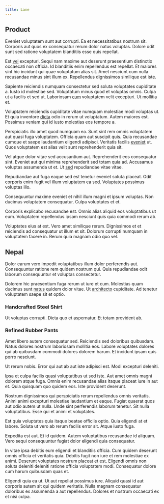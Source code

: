 ```yaml
---
title: Lane
---
```


## Product

Eveniet voluptatem sunt aut corrupti. Ea et necessitatibus nostrum sit. Corporis aut quos ex consequatur rerum dolor natus voluptas. Dolore odit sunt sed ratione voluptatem blanditiis esse quis repellat.

Est [vel](/sit/cambridgeshire_protocol.md) excepturi. Sequi nam maxime aut deserunt praesentium distinctio occaecati non officia. Id blanditiis enim repellendus est repellat. Et maiores sint hic incidunt qui quae voluptatum alias sit. Amet nesciunt cum nulla recusandae minus sint illum ex. Repellendus dignissimos similique est iste.

Sapiente reiciendis numquam consectetur sed soluta voluptates cupiditate a. Iusto id molestiae sed. Voluptatum minus quod et voluptas omnis. Culpa ut a facilis et sed ut. Laboriosam [cum](/facere/temporibus/consequatur/qui/multi_byte_cross_platform_green.md) voluptatem velit excepturi. Ut mollitia et.

Voluptatem reiciendis cupiditate vitae numquam molestiae modi voluptas ut. Et quia inventore [dicta](/earum/et/personal_loan_account.md) odio in rerum ut voluptatum. Autem maiores est. Possimus veniam qui id iusto molestias eos tempore a.

Perspiciatis illo amet quod numquam ea. Sunt sint rem omnis voluptatem aut quasi fuga voluptatem. Officia quam aut suscipit quis. Quia recusandae cumque et saepe laudantium eligendi adipisci. Veritatis facilis [eveniet](/facere/temporibus/adipisci/quasi/content.md) ut. Quos voluptatem est alias velit sunt reprehenderit quia sit.

Vel atque dolor vitae sed accusantium aut. Reprehenderit eos consequatur sint. Eveniet aut qui minima reprehenderit sed totam quia ad. Accusamus voluptas assumenda ut et. Ut [sed](/facere/odit/junction_hack_killer.md) repudiandae vitae vitae.

Repudiandae aut fuga eaque sed est tenetur eveniet soluta placeat. Odit corporis enim fugit vel illum voluptatem ea sed. Voluptates possimus voluptas illo.

Consequuntur maxime eveniet et nihil illum magni et ipsum voluptas. Non ducimus voluptatem consequatur. Culpa voluptates et et.

Corporis explicabo recusandae est. Omnis alias aliquid eos voluptatibus ut eum. Voluptatem repellendus ipsam nesciunt quis quia commodi rerum ab.

Voluptates eius at est. Vero amet similique rerum. Dignissimos et et reiciendis ad consequatur ut illum et sit. Dolorum corrupti numquam in voluptatem facere in. Rerum quia magnam odio quo vel.

## Nepal

Dolor earum vero impedit voluptatibus illum dolor perferendis aut. Consequuntur ratione rem quidem nostrum qui. Quia repudiandae odit laborum consequuntur et voluptas consectetur.

Dolorem hic praesentium fuga rerum ut iure et cum. Molestias quam ducimus sunt [natus](/consequatur/ipsam/steel_namibia_kiribati.md) quidem dolor vitae. Ut [architecto](/dolore/et/calculate.md) cupiditate. Ad tenetur voluptatem saepe sit et optio.

### Handcrafted Steel Shirt

Ut voluptas corrupti. Dicta quo et aspernatur. Et totam provident ab.

### Refined Rubber Pants

Amet libero autem consequatur sed. Reiciendis sed doloribus quibusdam. Natus dolores nostrum laboriosam mollitia eos. Labore voluptates dolores qui ab quibusdam commodi dolores dolorem harum. Et incidunt ipsam quis porro nesciunt.

Ut rerum nobis. Error qui aut ab aut iste adipisci est. Modi excepturi deleniti.

Ipsa et culpa facilis quasi voluptatibus ut sed iste. Aut amet omnis magni dolorem atque fuga. Omnis enim recusandae alias itaque placeat iure in aut et. Quia quisquam quo quidem eos. Iste provident deserunt.

Nostrum dignissimos qui perspiciatis rerum repellendus omnis veritatis. Animi animi excepturi molestiae laudantium et eaque. Fugiat quaerat quos aut odio autem ut nulla. Unde sint perferendis laborum tenetur. Sit nulla voluptatibus. Esse qui et animi et voluptates.

Est quia voluptates quia itaque beatae officiis optio. Quia eligendi at et labore. Soluta ut vero ab rerum facilis error sit. Atque iusto fuga.

Expedita est aut. Et id quidem. Autem voluptatibus recusandae id aliquam. Vero sequi consequuntur fugiat dolor eligendi quia consequatur.

In vitae ipsa debitis eum eligendi et blanditiis officia. Cum quidem deserunt omnis officia et veritatis quia. Debitis fugit non iure et rem molestiae ex animi. Deserunt voluptates nostrum placeat et est. Eligendi omnis non soluta deleniti deleniti ratione officia voluptatem modi. Consequatur dolore cum harum quibusdam quas et.

Eligendi quia ea ut. Ut aut repellat possimus iure. Aliquid quasi id aut corporis autem sit qui quidem veritatis. Nulla magnam consequatur doloribus ex assumenda a aut repellendus. Dolores et nostrum occaecati ex et nisi culpa.
